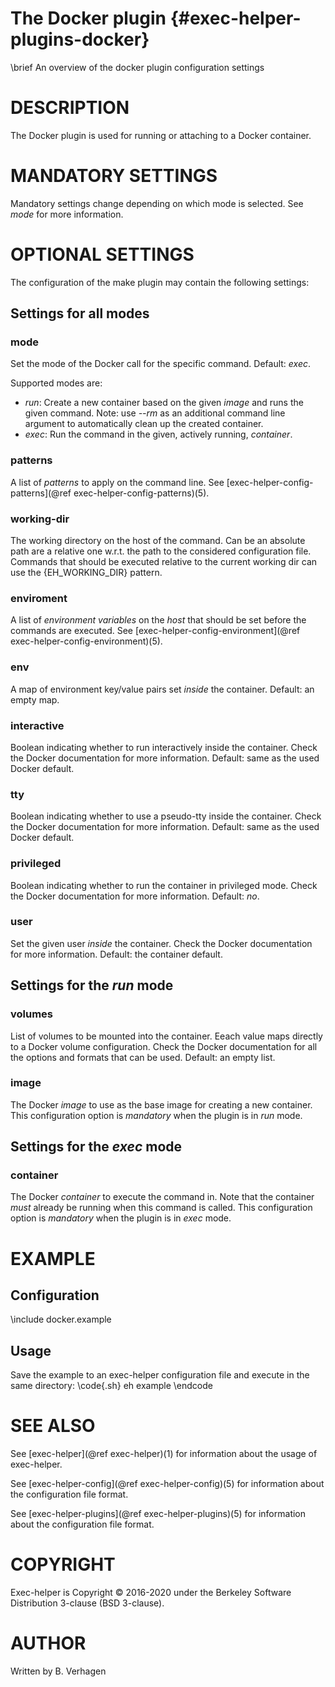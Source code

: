 The Docker plugin  {#exec-helper-plugins-docker}
===============
\brief An overview of the docker plugin configuration settings

# DESCRIPTION
The Docker plugin is used for running or attaching to a Docker container.

# MANDATORY SETTINGS
Mandatory settings change depending on which mode is selected. See _mode_ for more information.

# OPTIONAL SETTINGS
The configuration of the make plugin may contain the following settings:

## Settings for all modes

### mode
Set the mode of the Docker call for the specific command. Default: _exec_.

Supported modes are:

- _run_: Create a new container based on the given _image_ and runs the given command. Note: use _--rm_ as an additional command line argument to automatically clean up the created container.
- _exec_: Run the command in the given, actively running, _container_.
 
### patterns
A list of _patterns_ to apply on the command line. See [exec-helper-config-patterns](@ref exec-helper-config-patterns)(5).

### working-dir
The working directory on the host of the command. Can be an absolute path are a relative one w.r.t. the path to the considered configuration file. Commands that should be executed relative to the current working dir can use the {EH\_WORKING\_DIR} pattern.
 
### enviroment
A list of _environment variables_ on the *host* that should be set before the commands are executed. See [exec-helper-config-environment](@ref exec-helper-config-environment)(5).

### env
A map of environment key/value pairs set *inside* the container. Default: an empty map.

### interactive
Boolean indicating whether to run interactively inside the container. Check the Docker documentation for more information. Default: same as the used Docker default.

### tty
Boolean indicating whether to use a pseudo-tty inside the container. Check the Docker documentation for more information. Default: same as the used Docker default.

### privileged
Boolean indicating whether to run the container in privileged mode. Check the Docker documentation for more information. Default: _no_.

### user
Set the given user *inside* the container. Check the Docker documentation for more information. Default: the container default.

## Settings for the _run_ mode
### volumes
List of volumes to be mounted into the container. Eeach value maps directly to a Docker volume configuration. Check the Docker documentation for all the options and formats that can be used. Default: an empty list.

### image
The Docker _image_ to use as the base image for creating a new container. This configuration option is _mandatory_ when the plugin is in _run_ mode.

## Settings for the _exec_ mode
### container
The Docker _container_ to execute the command in. Note that the container *must* already be running when this command is called. This configuration option is _mandatory_ when the plugin is in _exec_ mode.

# EXAMPLE
## Configuration
\include docker.example

## Usage
Save the example to an exec-helper configuration file and execute in the same directory:
\code{.sh}
eh example
\endcode

# SEE ALSO
See [exec-helper](@ref exec-helper)(1) for information about the usage of exec-helper.

See [exec-helper-config](@ref exec-helper-config)(5) for information about the configuration file format.

See [exec-helper-plugins](@ref exec-helper-plugins)(5) for information about the configuration file format.

# COPYRIGHT
Exec-helper is Copyright &copy; 2016-2020 under the Berkeley Software Distribution 3-clause (BSD 3-clause).

# AUTHOR
Written by B. Verhagen
